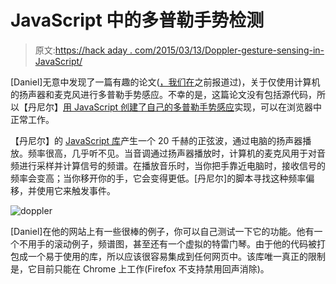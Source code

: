 # JavaScript 中的多普勒手势检测

> 原文:[https://hack aday . com/2015/03/13/Doppler-gesture-sensing-in-JavaScript/](https://hackaday.com/2015/03/13/doppler-gesture-sensing-in-javascript/)

[Daniel]无意中发现了一篇有趣的论文([，我们在](http://hackaday.com/2012/03/21/doppler-effect-lets-you-add-gestures-to-your-computer/)之前报道过)，关于仅使用计算机的扬声器和麦克风进行多普勒手势感应。不幸的是，这篇论文没有包括源代码，所以【丹尼尔】[用 JavaScript 创建了自己的多普勒手势感应](https://danielrapp.github.io/doppler/)实现，可以在浏览器中正常工作。

【丹尼尔】的 [JavaScript 库](https://github.com/DanielRapp/doppler)产生一个 20 千赫的正弦波，通过电脑的扬声器播放。频率很高，几乎听不见。当音调通过扬声器播放时，计算机的麦克风用于对音频进行采样并计算信号的频谱。在播放音乐时，当你把手靠近电脑时，接收信号的频率会变高；当你移开你的手，它会变得更低。[丹尼尔]的脚本寻找这种频率偏移，并使用它来触发事件。

![doppler](../Images/36dfe08d7046df14508d3586cfce6fea.png)

[Daniel]在他的网站上有一些很棒的例子，你可以自己测试一下它的功能。他有一个不用手的滚动例子，频谱图，甚至还有一个虚拟的特雷门琴。由于他的代码被打包成一个易于使用的库，所以应该很容易集成到任何网页中。该库唯一真正的限制是，它目前只能在 Chrome 上工作(Firefox 不支持禁用回声消除)。